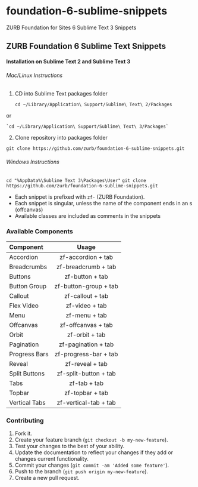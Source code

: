# foundation-6-sublime-snippets
ZURB Foundation for Sites 6 Sublime Text 3 Snippets 

## ZURB Foundation 6 Sublime Text Snippets

#### Installation on Sublime Text 2 and Sublime Text 3

###### Mac/Linux Instructions

1. CD into Sublime Text packages folder

    `cd ~/Library/Application\ Support/Sublime\ Text\ 2/Packages`

  or

    `cd ~/Library/Application\ Support/Sublime\ Text\ 3/Packages`

2. Clone repository into packages folder

`git clone https://github.com/zurb/foundation-6-sublime-snippets.git`

###### Windows Instructions

`cd "%AppData%\Sublime Text 3\Packages\User"`
`git clone https://github.com/zurb/foundation-6-sublime-snippets.git`

* Each snippet is prefixed with `zf-` (ZURB Foundation).
* Each snippet is singular, unless the name of the component ends in an s (offcanvas)
* Available classes are included as comments in the snippets

### Available Components

Component        | Usage
:--------------- | :-----------:
Accordion		 | zf-accordion + tab
Breadcrumbs      | zf-breadcrumb + tab
Buttons          | zf-button + tab
Button Group     | zf-button-group + tab
Callout          | zf-callout + tab
Flex Video		 | zf-video + tab
Menu			 | zf-menu + tab
Offcanvas        | zf-offcanvas + tab
Orbit            | zf-orbit + tab
Pagination       | zf-pagination + tab
Progress Bars    | zf-progress-bar + tab
Reveal           | zf-reveal + tab
Split Buttons    | zf-split-button + tab
Tabs             | zf-tab + tab
Topbar           | zf-topbar + tab
Vertical Tabs    | zf-vertical-tab + tab

### Contributing

1. Fork it.
2. Create your feature branch (`git checkout -b my-new-feature`).
3. Test your changes to the best of your ability.
4. Update the documentation to reflect your changes if they add or changes current functionality.
5. Commit your changes (`git commit -am 'Added some feature'`).
6. Push to the branch (`git push origin my-new-feature`).
7. Create a new pull request.

